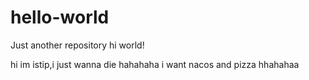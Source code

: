 # hello-world
Just another repository
hi world!

hi im istip,i just wanna die hahahaha
i want nacos and pizza hhahahaa
